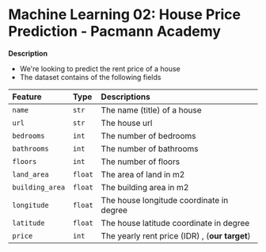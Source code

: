 # Machine Learning 02: House Price Prediction - Pacmann Academy
**Description**
- We're looking to predict the rent price of a house
- The dataset contains of the following fields

<center>

|Feature|Type|Descriptions|
|:--|:--|:--|
|`name`|`str`|The name (title) of a house|
|`url`|`str`|The house url|
|`bedrooms`|`int`|The number of bedrooms|
|`bathrooms`|`int`|The number of bathrooms|
|`floors`|`int`|The number of floors|
|`land_area`|`float`|The area of land in m2|
|`building_area`|`float`|The building area in m2|
|`longitude`|`float`|The house longitude coordinate in degree|
|`latitude`|`float`|The house latitude coordinate in degree|
| `price` | `int` | The yearly rent price (IDR) , (**our target**)|
